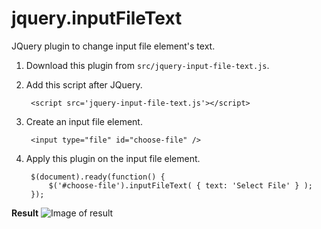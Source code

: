 # jquery.inputFileText
JQuery plugin to change input file element's text.

1. Download this plugin from `src/jquery-input-file-text.js`.
2. Add this script after JQuery.

        <script src='jquery-input-file-text.js'></script>

3. Create an input file element.

        <input type="file" id="choose-file" />
                
4. Apply this plugin on the input file element.

        $(document).ready(function() {
            $('#choose-file').inputFileText( { text: 'Select File' } );
        });

**Result**
![Image of result](https://raw.githubusercontent.com/datchung/jquery.inputFileText/master/doc/images/pluginResult.PNG)